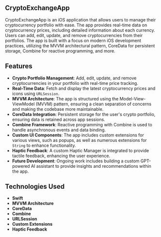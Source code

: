 ## CryptoExchangeApp
CryptoExchangeApp is an iOS application that allows users to manage their cryptocurrency portfolio with ease. The app provides real-time data on cryptocurrency prices, including detailed information about each currency. Users can add, edit, update, and remove cryptocurrencies from their portfolios. The app is built with a focus on modern iOS development practices, utilizing the MVVM architectural pattern, CoreData for persistent storage, Combine for reactive programming, and more.

## Features

- **Crypto Portfolio Management**: Add, edit, update, and remove cryptocurrencies in your portfolio with real-time price tracking.
- **Real-Time Data**: Fetch and display the latest cryptocurrency prices and icons using `URLSession`.
- **MVVM Architecture**: The app is structured using the Model-View-ViewModel (MVVM) pattern, ensuring a clean separation of concerns and making the codebase more maintainable.
- **CoreData Integration**: Persistent storage for the user's crypto portfolio, ensuring data is retained across app sessions.
- **Combine Framework**: Reactive programming with Combine is used to handle asynchronous events and data binding.
- **Custom UI Components**: The app includes custom extensions for various views, such as popups, as well as numerous extensions for `String` to enhance functionality.
- **Haptic Feedback**: A custom Haptic Manager is integrated to provide tactile feedback, enhancing the user experience.
- **Future Development**: Ongoing work includes building a custom GPT-powered AI assistant to provide insights and recommendations within the app.

## Technologies Used
- **Swift**
- **MVVM Architecture**
- **CoreData**
- **Combine**
- **URLSession**
- **Custom Extensions**
- **Haptic Feedback**
